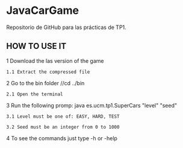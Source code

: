 # JavaCarGame
Repositorio de GitHub para las prácticas de TP1.

## HOW TO USE IT
  1 Download the las version of the game
  
    1.1 Extract the compressed file
    
    
  2 Go to the bin folder //cd ../bin
  
    2.1 Open the terminal
    
    
  3 Run the following promp: java es.ucm.tp1.SuperCars "level" "seed"
  
    3.1 Level must be one of: EASY, HARD, TEST
    
    3.2 Seed must be an integer from 0 to 1000
    
    
  4 To see the commands just type -h or -help

